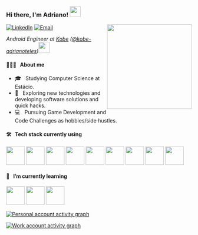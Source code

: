 <h3>Hi there, I'm Adriano! <img src="https://github.com/piyushP7pravin/piyushP7pravin/blob/master/Hi.gif" width="29px"></h3>

<img align='right' src="https://media.giphy.com/media/M9gbBd9nbDrOTu1Mqx/giphy.gif" width="230">

<p>
<a href="https://www.linkedin.com/in/adrianotelesc/"><img alt="LinkedIn" src="https://img.shields.io/badge/LinkedIn-0077B5?style=flat&logo=linkedin&logoColor=white"></a>
<a href="mailto:adriano.telesc@gmail.com"><img alt="Email" src="https://img.shields.io/badge/Gmail-D14836?style=flat&logo=gmail&logoColor=white"></a>
</p>

<p><em>Android Engineer at <a href="https://www.kobe.io/">Kobe</a> (<a href="https://github.com/kobe-adrianoteles">@kobe-adrianoteles</a>)<img src="https://media.giphy.com/media/WUlplcMpOCEmTGBtBW/giphy.gif" width="30"> 
  </em></p>

#### 👨🏻‍💻 &nbsp; About me

- 🎓 &nbsp; Studying Computer Science at Estácio.
- 🤔 &nbsp; Exploring new technologies and developing software solutions and quick hacks.
- 💻 &nbsp; Pursuing Game Development and Code Challenges as hobbies/side hustles.

#### 🛠 &nbsp; Tech stack currently using

<a href="https://git-scm.com/" target="_blank"><img height="50" src="https://www.vectorlogo.zone/logos/git-scm/git-scm-ar21.svg"></a>
<a href="https://www.android.com" target="_blank"><img height="50" src="https://www.vectorlogo.zone/logos/android/android-ar21.svg"></a>
<a href="https://kotlinlang.org" target="_blank"><img height="50" src="https://www.vectorlogo.zone/logos/kotlinlang/kotlinlang-ar21.svg"></a>
<a href="https://gradle.org" target="_blank"><img height="50" src="https://www.vectorlogo.zone/logos/gradle/gradle-ar21.svg"></a>
<a href="https://www.sqlite.org/index.html" target="_blank"><img height="50" src="https://www.vectorlogo.zone/logos/sqlite/sqlite-ar21.svg"></a>
<a href="https://www.json.org/" target="_blank"><img height="50" src="https://www.vectorlogo.zone/logos/json/json-ar21.svg"></a>
<a href="https://www.w3.org/XML/" target="_blank"><img height="50" src="https://www.vectorlogo.zone/logos/w3c_xml/w3c_xml-ar21.svg"></a>
<a href="https://firebase.google.com" target="_blank"><img height="50" src="https://www.vectorlogo.zone/logos/firebase/firebase-ar21.svg"></a>
<a href="https://www.bitrise.io/" target="_blank"><img height="50" src="https://www.vectorlogo.zone/logos/bitriseio/bitriseio-ar21.svg"></a>

#### 🌱 &nbsp; I’m currently learning

<a href="https://flutter.dev" target="_blank"><img height="50" src="https://www.vectorlogo.zone/logos/flutterio/flutterio-ar21.svg"></a>
<a href="https://dart.dev" target="_blank"><img height="50" src="https://www.vectorlogo.zone/logos/dartlang/dartlang-ar21.svg"></a>
<a href="https://godotengine.org" target="_blank"><img height="50" src="https://www.vectorlogo.zone/logos/godotengine/godotengine-ar21.svg"></a>

[![Personal account activity graph](https://activity-graph.herokuapp.com/graph?username=adrianotelesc&theme=github&custom_title=Personal%20Account%20Contribution%20Graph)](https://github.com/ashutosh00710/github-readme-activity-graph)

[![Work account activity graph](https://activity-graph.herokuapp.com/graph?username=kobe-adrianoteles&theme=github&custom_title=Work%20Account%20Contribution%20Graph)](https://github.com/ashutosh00710/github-readme-activity-graph)


